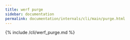 ```yaml
---
title: werf purge
sidebar: documentation
permalink: documentation/internals/cli/main/purge.html
---
```


{% include /cli/werf_purge.md %}
